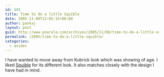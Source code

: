 ```yaml
---
id: 141
title: Time to do a little Squible
date: 2005-11-08T12:05:15+00:00
author: pankaj
layout: post
guid: http://www.pnarula.com/archives/2005/11/08/time-to-do-a-little-squible/
permalink: /2005/time-to-do-a-little-squible/
categories:
  - asides
---
```

I have wanted to move away from Kubrick look which was showing of age. I liked <a href="http://www.squible.com/my-work/squible/" onclick="_gaq.push(['_trackEvent', 'outbound-article', 'http://www.squible.com/my-work/squible/', 'Squible']);" >Squible</a> for its different look. It also matches closely with the design I have had in mind.
